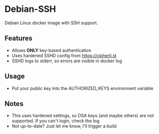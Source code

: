 # Debian-SSH
Debian Linux docker image with SSH support.

## Features
 - Allows **ONLY** key-based authentication
 - Uses hardened SSHD config from https://cipherli.st
 - SSHD logs to stderr, so errors are visible in docker log

## Usage

 - Put your public key into the AUTHORIZED_KEYS environment variable
 
## Notes

 - This uses hardened settings, so DSA keys (and maybe others) are not supported.  If you can't login, check the log.
 - Not up-to-date? Just let me know, I'll trigger a build

